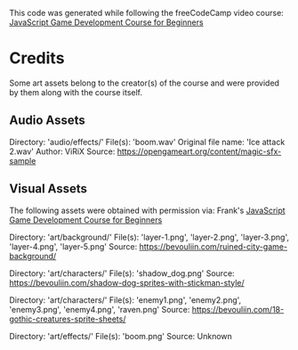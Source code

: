 This code was generated while following the freeCodeCamp video course:
[JavaScript Game Development Course for Beginners](https://www.youtube.com/watch?v=GFO_txvwK_c)

# Credits

Some art assets belong to the creator(s) of the course and were provided by them
along with the course itself.

## Audio Assets

Directory: 'audio/effects/'
File(s): 'boom.wav'
Original file name: 'Ice attack 2.wav'
Author: ViRiX
Source: https://opengameart.org/content/magic-sfx-sample

## Visual Assets

The following assets were obtained with permission via:
Frank's [JavaScript Game Development Course for Beginners](https://www.youtube.com/watch?v=GFO_txvwK_c)

Directory: 'art/background/'
File(s): 'layer-1.png', 'layer-2.png', 'layer-3.png', 'layer-4.png', 'layer-5.png'
Source: https://bevouliin.com/ruined-city-game-background/

Directory: 'art/characters/'
File(s): 'shadow_dog.png'
Source: https://bevouliin.com/shadow-dog-sprites-with-stickman-style/

Directory: 'art/characters/'
File(s): 'enemy1.png', 'enemy2.png', 'enemy3.png', 'enemy4.png', 'raven.png'
Source: https://bevouliin.com/18-gothic-creatures-sprite-sheets/

Directory: 'art/effects/'
File(s): 'boom.png'
Source: Unknown
